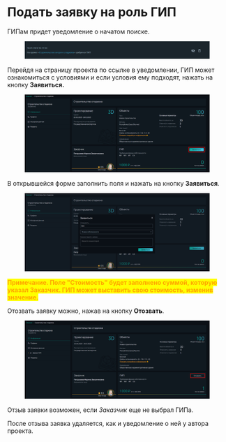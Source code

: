 # Подать заявку на роль ГИП

ГИПам придет уведомление о начатом поиске.&#x20;

<figure><img src="../../.gitbook/assets/image (1786).png" alt=""><figcaption></figcaption></figure>

Перейдя на страницу проекта по ссылке в уведомлении, ГИП может ознакомиться с условиями и если условия ему подходят, нажать на кнопку **Заявиться.**

<figure><img src="../../.gitbook/assets/image (253).png" alt=""><figcaption></figcaption></figure>

В открывшейся форме заполнить поля и нажать на кнопку **Заявиться**.

<figure><img src="../../.gitbook/assets/image (254).png" alt=""><figcaption></figcaption></figure>

<mark style="color:orange;">**Примечание. Поле "Стоимость" будет заполнено суммой, которую указал Заказчик. ГИП может выставить свою стоимость, изменив значение.**</mark>

Отозвать заявку можно, нажав на кнопку **Отозвать**.

<figure><img src="../../.gitbook/assets/image (255).png" alt=""><figcaption></figcaption></figure>

Отзыв заявки возможен, если _Заказчик_ еще не выбрал ГИПа.&#x20;

После отзыва заявка удаляется, как и уведомление о ней у автора проекта.
